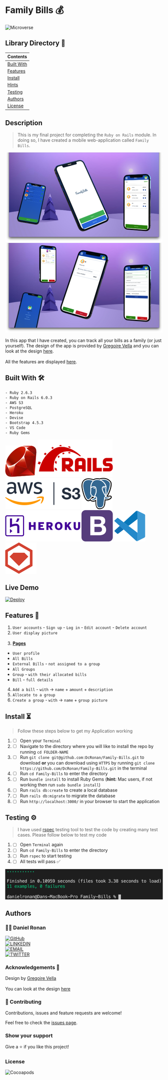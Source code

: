 # Family Bills 💰
![Microverse](https://img.shields.io/badge/-Microverse-6F23FF?style=for-the-badge)

## Library Directory 📙
 
| Contents        |
| ------------- |
| [Built With](#built-with-🛠) |
| [Features](#features-🎥) |
| [Install](#install-⏳) |
| [Hints](#hints-💡) |
| [Testing](#testing-⚙️) |
| [Authors](#authors) | 
| [License](#license) | 

## Description
> This is my final project for completing the `Ruby on Rails` module. In doing so, I have created a mobile web-application called `Family Bills`.

![img](./app/assets/images/main-sc.png) ![img](./app/assets/images/main-sc-1.png)


In this app that I have created, you can track all your bills as a family (or just yourself). The design of the app is provided by [Gregoire Vella](https://www.behance.net/gregoirevella) and you can look at the design [here](https://www.behance.net/gallery/19759151/Snapscan-iOs-design-and-branding?tracking_source=). <br> <br> All the features are displayed [here](#features).

## Built With 🛠
```
- Ruby 2.6.3
- Ruby on Rails 6.0.3
- AWS S3
- PostgreSQL
- Heroku
- Devise
- Bootstrap 4.5.3
- VS Code
- Ruby Gems
```

![img](./app/assets/svg/ruby.svg) ![img](./app/assets/svg/rails.svg) ![img](./app/assets/svg/amazon-s3.svg) ![img](./app/assets/svg/postgresql.svg) ![img](./app/assets/svg/heroku.svg) ![img](./app/assets/svg/bootstrap-4.svg)  ![img](./app/assets/svg/v-s-code.svg) ![img](./app/assets/svg/rubygems.svg)

## Live Demo

<a href="https://family--bills.herokuapp.com/"><img src="https://www.herokucdn.com/deploy/button.svg" alt="Deploy"></a>

## Features 🎥

1. `User accounts` - `Sign up` - `Log in` - `Edit account` - `Delete account`
2. `User display picture` <br> <br>
3. <b> <u> Pages </u> </b>
- `User profile`
- `All Bills`
- `External Bills` - `not assigned to a group`
- `All Groups`
- `Group` - `with their allocated bills`
- `Bill` - `full details`
4. `Add a bill` - `with` -> `name` + `amount` + `description`
5. `Allocate to a group`
6. `Create a group` - `with` -> `name` + `group picture`

## Install ⏳

> Follow these steps below to get my Application working

1. - [ ] Open your `Terminal`
2. - [ ] Navigate to the directory where you will like to install the repo by running `cd FOLDER-NAME`
3. - [ ] Run `git clone git@github.com:DcRonan/Family-Bills.git` to download <b>or</b> you can download using `HTTPS` by running `git clone https://github.com/DcRonan/Family-Bills.git` in the terminal
4. - [ ] Run `cd Family-Bills` to enter the directory
5. - [ ] Run `bundle install` to install Ruby Gems (<b>hint:</b> Mac users, if not working then run `sudo bundle install`)
6. - [ ] Run `rails db:create` to create a local database
7. - [ ] Run `rails db:migrate` to migrate the database
8. - [ ] Run `http://localhost:3000/` in your browser to start the application

## Testing ⚙️

> I have used [rspec](https://rspec.info/) testing tool to test the code by creating many test cases. Please follow below to test my code

1. - [ ] Open `Terminal` again
2. - [ ] Run `cd Family-Bills` to enter the directory
3. - [ ] Run `rspec` to start testing
4. - [ ] All tests will pass ✅

![tests](./app/assets/images/tests.png)

## Authors

### 👨‍💻 Daniel Ronan
[![GitHub](https://img.shields.io/badge/-GitHub-000?style=for-the-badge&logo=GitHub&logoColor=white)](https://github.com/DcRonan) <br>
[![LINKEDIN](https://img.shields.io/badge/-LINKEDIN-0077B5?style=for-the-badge&logo=Linkedin&logoColor=white)](https://www.linkedin.com/in/danronan10/) <br>
[![EMAIL](https://img.shields.io/badge/-EMAIL-D14836?style=for-the-badge&logo=Mail.Ru&logoColor=white)](mailto:danielconnorronan@gmail.com) <br>
[![TWITTER](https://img.shields.io/badge/-TWITTER-1DA1F2?style=for-the-badge&logo=Twitter&logoColor=white)](https://twitter.com/dc_ronan)

### Acknowledgements 🌟

Design by [Gregoire Vella](https://www.behance.net/gregoirevella) <br> <br>
You can look at the design [here](https://www.behance.net/gallery/19759151/Snapscan-iOs-design-and-branding?tracking_source=)

### 🤝 Contributing

Contributions, issues and feature requests are welcome!

Feel free to check the [issues page](https://github.com/DcRonan/ruby-slack-bot/issues).

### Show your support

Give a ⭐️ if you like this project!

### License

![Cocoapods](https://img.shields.io/cocoapods/l/AFNetworking?color=red&style=for-the-badge)
